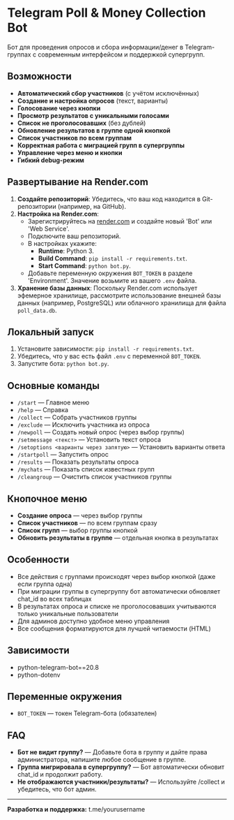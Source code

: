 # Telegram Poll & Money Collection Bot

Бот для проведения опросов и сбора информации/денег в Telegram-группах с современным интерфейсом и поддержкой супергрупп.

## Возможности

- **Автоматический сбор участников** (с учётом исключённых)
- **Создание и настройка опросов** (текст, варианты)
- **Голосование через кнопки**
- **Просмотр результатов с уникальными голосами**
- **Список не проголосовавших** (без дублей)
- **Обновление результатов в группе одной кнопкой**
- **Список участников по всем группам**
- **Корректная работа с миграцией групп в супергруппы**
- **Управление через меню и кнопки**
- **Гибкий debug-режим**

## Развертывание на Render.com

1. **Создайте репозиторий**: Убедитесь, что ваш код находится в Git-репозитории (например, на GitHub).
2. **Настройка на Render.com**:
   - Зарегистрируйтесь на [render.com](https://render.com) и создайте новый 'Bot' или 'Web Service'.
   - Подключите ваш репозиторий.
   - В настройках укажите:
     - **Runtime**: Python 3.
     - **Build Command**: `pip install -r requirements.txt`.
     - **Start Command**: `python bot.py`.
   - Добавьте переменную окружения `BOT_TOKEN` в разделе 'Environment'. Значение возьмите из вашего `.env` файла.
3. **Хранение базы данных**: Поскольку Render.com использует эфемерное хранилище, рассмотрите использование внешней базы данных (например, PostgreSQL) или облачного хранилища для файла `poll_data.db`.

## Локальный запуск

1. Установите зависимости: `pip install -r requirements.txt`.
2. Убедитесь, что у вас есть файл `.env` с переменной `BOT_TOKEN`.
3. Запустите бота: `python bot.py`.

## Основные команды

- `/start` — Главное меню
- `/help` — Справка
- `/collect` — Собрать участников группы
- `/exclude` — Исключить участника из опроса
- `/newpoll` — Создать новый опрос (через выбор группы)
- `/setmessage <текст>` — Установить текст опроса
- `/setoptions <варианты через запятую>` — Установить варианты ответа
- `/startpoll` — Запустить опрос
- `/results` — Показать результаты опроса
- `/mychats` — Показать список известных групп
- `/cleangroup` — Очистить список участников группы

## Кнопочное меню

- **Создание опроса** — через выбор группы
- **Список участников** — по всем группам сразу
- **Список групп** — выбор группы кнопкой
- **Обновить результаты в группе** — отдельная кнопка в результатах

## Особенности

- Все действия с группами происходят через выбор кнопкой (даже если группа одна)
- При миграции группы в супергруппу бот автоматически обновляет chat_id во всех таблицах
- В результатах опроса и списке не проголосовавших учитываются только уникальные пользователи
- Для админов доступно удобное меню управления
- Все сообщения форматируются для лучшей читаемости (HTML)

## Зависимости

- python-telegram-bot==20.8
- python-dotenv

## Переменные окружения

- `BOT_TOKEN` — токен Telegram-бота (обязателен)

## FAQ

- **Бот не видит группу?**
  — Добавьте бота в группу и дайте права администратора, напишите любое сообщение в группе.
- **Группа мигрировала в супергруппу?**
  — Бот автоматически обновит chat_id и продолжит работу.
- **Не отображаются участники/результаты?**
  — Используйте /collect и убедитесь, что бот админ.

---

**Разработка и поддержка:** t.me/yourusername 
